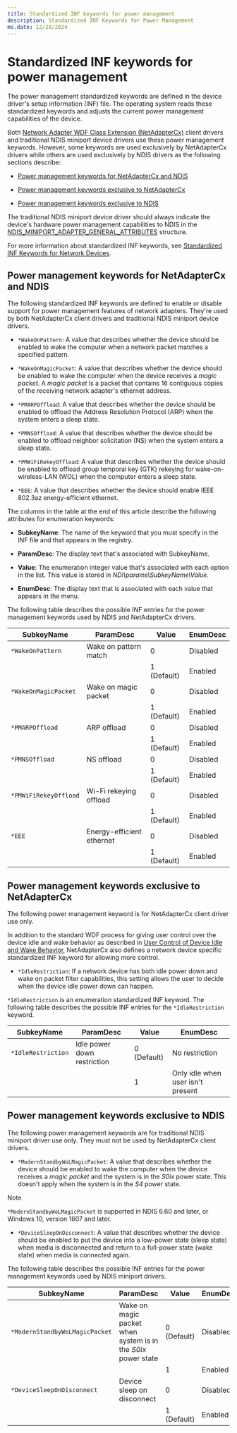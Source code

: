 ```yaml
---
title: Standardized INF keywords for power management
description: Standardized INF Keywords for Power Management
ms.date: 12/20/2024
---
```


# Standardized INF keywords for power management

The power management standardized keywords are defined in the device driver's setup information (INF) file. The operating system reads these standardized keywords and adjusts the current power management capabilities of the device.

Both [Network Adapter WDF Class Extension (NetAdapterCx)](../netcx/index.md) client drivers and traditional NDIS miniport device drivers use these power management keywords. However, some keywords are used exclusively by NetAdapterCx drivers while others are used exclusively by NDIS drivers as the following sections describe:

* [Power management keywords for NetAdapterCx and NDIS](#power-management-keywords-for-netadaptercx-and-ndis)

* [Power management keywords exclusive to NetAdapterCx](#power-management-keywords-exclusive-to-netadaptercx)

* [Power management keywords exclusive to NDIS](#power-management-keywords-exclusive-to-ndis)

The traditional NDIS miniport device driver should always indicate the device's hardware power management capabilities to NDIS in the [NDIS\_MINIPORT\_ADAPTER\_GENERAL\_ATTRIBUTES](/windows-hardware/drivers/ddi/ndis/ns-ndis-_ndis_miniport_adapter_general_attributes) structure.

For more information about standardized INF keywords, see [Standardized INF Keywords for Network Devices](standardized-inf-keywords-for-network-devices.md).

## Power management keywords for NetAdapterCx and NDIS

The following standardized INF keywords are defined to enable or disable support for power management features of network adapters. They're used by both NetAdapterCx client drivers and traditional NDIS miniport device drivers.

- `*WakeOnPattern`: A value that describes whether the device should be enabled to wake the computer when a network packet matches a specified pattern.

- `*WakeOnMagicPacket`: A value that describes whether the device should be enabled to wake the computer when the device receives a *magic packet*. A *magic packet* is a packet that contains 16 contiguous copies of the receiving network adapter's ethernet address.

- `*PMARPOffload`: A value that describes whether the device should be enabled to offload the Address Resolution Protocol (ARP) when the system enters a sleep state.

- `*PMNSOffload`: A value that describes whether the device should be enabled to offload neighbor solicitation (NS) when the system enters a sleep state.

- `*PMWiFiRekeyOffload`: A value that describes whether the device should be enabled to offload group temporal key (GTK) rekeying for wake-on-wireless-LAN (WOL) when the computer enters a sleep state.

- `*EEE`: A value that describes whether the device should enable IEEE 802.3az energy-efficient ethernet.

The columns in the table at the end of this article describe the following attributes for enumeration keywords:

- **SubkeyName**: The name of the keyword that you must specify in the INF file and that appears in the registry.

- **ParamDesc**: The display text that's associated with SubkeyName.

- **Value**: The enumeration integer value that's associated with each option in the list. This value is stored in *NDI\\params\\SubkeyName\\Value*.

- **EnumDesc**: The display text that is associated with each value that appears in the menu.

The following table describes the possible INF entries for the power management keywords used by NDIS and NetAdapterCx drivers.

|SubkeyName|ParamDesc|Value|EnumDesc|
|--- |--- |--- |--- |
|`*WakeOnPattern`|Wake on pattern match|0|Disabled|
|||1 (Default)|Enabled|
|`*WakeOnMagicPacket`|Wake on magic packet|0|Disabled|
|||1 (Default)|Enabled|
|`*PMARPOffload`|ARP offload|0|Disabled|
|||1 (Default)|Enabled|
|`*PMNSOffload`|NS offload|0|Disabled|
|||1 (Default)|Enabled|
|`*PMWiFiRekeyOffload`|Wi-Fi rekeying offload|0|Disabled|
|||1 (Default)|Enabled|
|`*EEE`|Energy-efficient ethernet|0|Disabled|
|||1 (Default)|Enabled|

## Power management keywords exclusive to NetAdapterCx

The following power management keyword is for NetAdapterCx client driver use only.

In addition to the standard WDF process for giving user control over the device idle and wake behavior as described in [User Control of Device Idle and Wake Behavior](../wdf/user-control-of-device-idle-and-wake-behavior.md), NetAdapterCx also defines a network device specific standardized INF keyword for allowing more control.

- `*IdleRestriction`: If a network device has both idle power down and wake on packet filter capabilities, this setting allows the user to decide when the device idle power down can happen.

`*IdleRestriction` is an enumeration standardized INF keyword. The following table describes the possible INF entries for the `*IdleRestriction` keyword.

|SubkeyName|ParamDesc|Value|EnumDesc|
|--- |--- |--- |--- |
|`*IdleRestriction`|Idle power down restriction|0 (Default)|No restriction|
|||1|Only idle when user isn't present|

## Power management keywords exclusive to NDIS

The following power management keywords are for traditional NDIS miniport driver use only. They must not be used by NetAdapterCx client drivers.

- `*ModernStandbyWoLMagicPacket`: A value that describes whether the device should be enabled to wake the computer when the device receives a *magic packet* and the system is in the *S0ix* power state. This doesn't apply when the system is in the *S4* power state.

> [!NOTE]
> `*ModernStandbyWoLMagicPacket` is supported in NDIS 6.60 and later, or Windows 10, version 1607 and later.

- `*DeviceSleepOnDisconnect`: A value that describes whether the device should be enabled to put the device into a low-power state (sleep state) when media is disconnected and return to a full-power state (wake state) when media is connected again.

The following table describes the possible INF entries for the power management keywords used by NDIS miniport drivers.

|SubkeyName|ParamDesc|Value|EnumDesc|
|--- |--- |--- |--- |
|`*ModernStandbyWoLMagicPacket`|Wake on magic packet when system is in the *S0ix* power state|0 (Default)|Disabled|
|||1|Enabled|
|`*DeviceSleepOnDisconnect`|Device sleep on disconnect|0|Disabled|
|||1 (Default)|Enabled|
